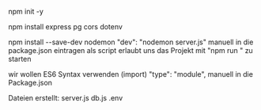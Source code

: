 

npm init -y

npm install express pg cors dotenv

npm install --save-dev nodemon
"dev": "nodemon server.js" 
manuell in die package.json eintragen als script
erlaubt uns das Projekt mit "npm run <scriptname>" zu starten


wir wollen ES6 Syntax verwenden (import)
  "type": "module",
manuell in die Package.json

Dateien erstellt:
server.js
db.js
.env